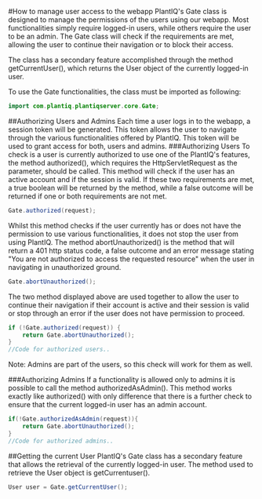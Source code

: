 #How to manage user access to the webapp
PlantIQ's Gate class is designed to manage the permissions of the users using our webapp. Most functionalities simply require
logged-in users, while others require the user to be an admin. The Gate class will check if the requirements are met, allowing the 
user to continue their navigation or to block their access. 

The class has a secondary feature accomplished through the method getCurrentUser(), which returns the User object of the currently 
logged-in user.  

To use the Gate functionalities, the class must be imported as following:
```java
import com.plantiq.plantiqserver.core.Gate;
```

##Authorizing Users and Admins
Each time a user logs in to the webapp, a session token will be generated. This token allows the user to navigate through the various
functionalities offered by PlantIQ. This token will be used to grant access for both, users and admins.
###Authorizing Users
To check is a user is currently authorized to use one of the PlantIQ's features, the method authorized(), which requires the
HttpServletRequest as the parameter, should be called. This method will check if the user has an active account and if the session
is valid. If these two requirements are met, a true boolean will be returned by the method, while a false outcome will be returned if one 
or both requirements are not met. 

```java
Gate.authorized(request);
```
Whilst this method checks if the user currently has or does not have the permission to use various functionalities, it does not stop the
user from using PlantIQ. The method abortUnauthorized() is the method that will return a 401 http status code, a false outcome and an error
message stating "You are not authorized to access the requested resource" when the user in navigating in unauthorized ground.

```java
Gate.abortUnauthorized();
```

The two method displayed above are used together to allow the user to continue their navigation if their account is active and their session
is valid or stop through an error if the user does not have permission to proceed. 

```java
if (!Gate.authorized(request)) {
    return Gate.abortUnauthorized();
}
//Code for authorized users..
```

Note: Admins are part of the users, so this check will work for them as well.

###Authorizing Admins
If a functionality is allowed only to admins it is possible to call the method authorizedAsAdmin(). This method works exactly like authorized() with
only difference that there is a further check to ensure that the current logged-in user has an admin account. 
```java
if(!Gate.authorizedAsAdmin(request)){
    return Gate.abortUnauthorized();
}
//Code for authorized admins..
```
##Getting the current User
PlantIQ's Gate class has a secondary feature that allows the retrieval of the currently logged-in user. 
The method used to retrieve the User object is getCurrentuser().
```java
User user = Gate.getCurrentUser();
```
